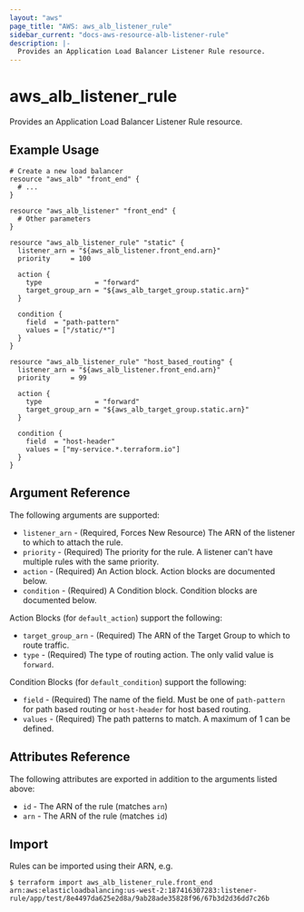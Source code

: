 ```yaml
---
layout: "aws"
page_title: "AWS: aws_alb_listener_rule"
sidebar_current: "docs-aws-resource-alb-listener-rule"
description: |-
  Provides an Application Load Balancer Listener Rule resource.
---
```


# aws\_alb\_listener\_rule

Provides an Application Load Balancer Listener Rule resource.

## Example Usage

```hcl
# Create a new load balancer
resource "aws_alb" "front_end" {
  # ...
}

resource "aws_alb_listener" "front_end" {
  # Other parameters
}

resource "aws_alb_listener_rule" "static" {
  listener_arn = "${aws_alb_listener.front_end.arn}"
  priority     = 100

  action {
    type             = "forward"
    target_group_arn = "${aws_alb_target_group.static.arn}"
  }

  condition {
    field  = "path-pattern"
    values = ["/static/*"]
  }
}

resource "aws_alb_listener_rule" "host_based_routing" {
  listener_arn = "${aws_alb_listener.front_end.arn}"
  priority     = 99

  action {
    type             = "forward"
    target_group_arn = "${aws_alb_target_group.static.arn}"
  }

  condition {
    field  = "host-header"
    values = ["my-service.*.terraform.io"]
  }
}

```

## Argument Reference

The following arguments are supported:

* `listener_arn` - (Required, Forces New Resource) The ARN of the listener to which to attach the rule.
* `priority` - (Required) The priority for the rule. A listener can't have multiple rules with the same priority.
* `action` - (Required) An Action block. Action blocks are documented below.
* `condition` - (Required) A Condition block. Condition blocks are documented below.

Action Blocks (for `default_action`) support the following:

* `target_group_arn` - (Required) The ARN of the Target Group to which to route traffic.
* `type` - (Required) The type of routing action. The only valid value is `forward`.

Condition Blocks (for `default_condition`) support the following:

* `field` - (Required) The name of the field. Must be one of `path-pattern` for path based routing or `host-header` for host based routing.
* `values` - (Required) The path patterns to match. A maximum of 1 can be defined.

## Attributes Reference

The following attributes are exported in addition to the arguments listed above:

* `id` - The ARN of the rule (matches `arn`)
* `arn` - The ARN of the rule (matches `id`)

## Import

Rules can be imported using their ARN, e.g.

```
$ terraform import aws_alb_listener_rule.front_end arn:aws:elasticloadbalancing:us-west-2:187416307283:listener-rule/app/test/8e4497da625e2d8a/9ab28ade35828f96/67b3d2d36dd7c26b
```
